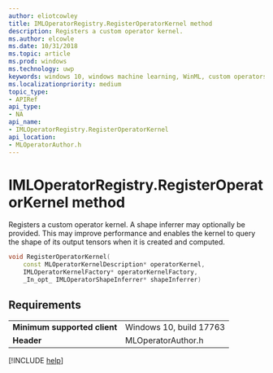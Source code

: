 ```yaml
---
author: eliotcowley
title: IMLOperatorRegistry.RegisterOperatorKernel method
description: Registers a custom operator kernel.
ms.author: elcowle
ms.date: 10/31/2018
ms.topic: article
ms.prod: windows
ms.technology: uwp
keywords: windows 10, windows machine learning, WinML, custom operators, RegisterOperatorKernel
ms.localizationpriority: medium
topic_type:
- APIRef
api_type:
- NA
api_name:
- IMLOperatorRegistry.RegisterOperatorKernel
api_location:
- MLOperatorAuthor.h
---
```


# IMLOperatorRegistry.RegisterOperatorKernel method

Registers a custom operator kernel. A shape inferrer may optionally be provided.  This may improve performance and enables the kernel to query the shape of its output tensors when it is created and computed.

```cpp
void RegisterOperatorKernel(
    const MLOperatorKernelDescription* operatorKernel,
    IMLOperatorKernelFactory* operatorKernelFactory,
    _In_opt_ IMLOperatorShapeInferrer* shapeInferrer)
```

## Requirements

| | |
|-|-|
| **Minimum supported client** | Windows 10, build 17763 |
| **Header** | MLOperatorAuthor.h |

[!INCLUDE [help](../includes/get-help.md)]
